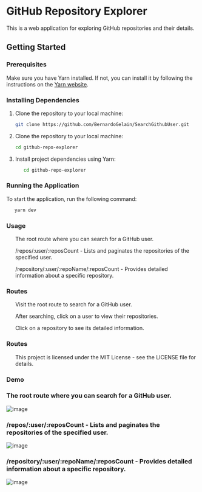 # GitHub Repository Explorer

This is a web application for exploring GitHub repositories and their details.

## Getting Started

### Prerequisites

Make sure you have Yarn installed. If not, you can install it by following the instructions on the [Yarn website](https://classic.yarnpkg.com/en/docs/install/).

### Installing Dependencies

1. Clone the repository to your local machine:

   ```bash
   git clone https://github.com/BernardoGelain/SearchGithubUser.git
   ```

2. Clone the repository to your local machine:

   ```bash
   cd github-repo-explorer
   ```

3. Install project dependencies using Yarn:

   ```bash
      cd github-repo-explorer
   ```

### Running the Application

To start the application, run the following command:

```bash
   yarn dev
```

### Usage

<ul>The root route where you can search for a GitHub user.</ul>
<ul>/repos/:user/:reposCount - Lists and paginates the repositories of the specified user.</ul>
<ul>/repository/:user/:repoName/:reposCount - Provides detailed information about a specific repository.</ul>

### Routes

<ul>Visit the root route to search for a GitHub user.</ul>
<ul>After searching, click on a user to view their repositories.</ul>
<ul>Click on a repository to see its detailed information.</ul>

### Routes

<ul>This project is licensed under the MIT License - see the LICENSE file for details.</ul>

### Demo

### The root route where you can search for a GitHub user.

<img src='https://i.postimg.cc/xTfGBjCs/image.png' border='0' alt='image'/>

### /repos/:user/:reposCount - Lists and paginates the repositories of the specified user.

<img src='https://i.postimg.cc/gjPsxvGd/image.png' border='0' alt='image'/>

### /repository/:user/:repoName/:reposCount - Provides detailed information about a specific repository.

<img src='https://i.postimg.cc/XJgGgFwn/image.png' border='0' alt='image'/>
